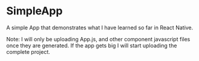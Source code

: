 # SimpleApp
A simple App that demonstrates what I have learned so far in React Native.

Note: I will only be uploading App.js, and other component javascript files once they are generated. 
If the app gets big I will start uploading the complete project.
